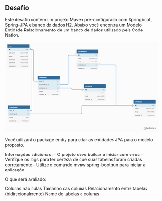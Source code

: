 ## Desafio

Este desafio contém um projeto Maven pré-configurado com Springboot, Spring-JPA e banco de dados H2. Abaixo você encontra um Modelo Entidade Relacionamento de um banco de dados utilizado pela Code Nation.

![Codenation](https://raw.githubusercontent.com/thiagohrcosta/Codenation-Java/master/CriandoEntidadeBancoDados/codenation.png)

Você utilizará o package entity para criar as entidades JPA para o modelo proposto.

Informações adicionais: - O projeto deve buildar e iniciar sem erros - Verifique os logs para ter certeza de que suas tabelas foram criadas corretamente - Utilize o comando mvnw spring-boot:run para iniciar a aplicação

O que será avaliado:

Colunas não nulas
Tamanho das colunas
Relacionamento entre tabelas (bidirecionalmente)
Nome de tabelas e colunas
